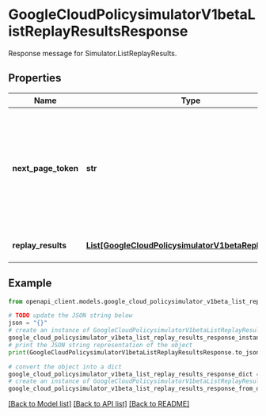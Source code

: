 # GoogleCloudPolicysimulatorV1betaListReplayResultsResponse

Response message for Simulator.ListReplayResults.

## Properties

Name | Type | Description | Notes
------------ | ------------- | ------------- | -------------
**next_page_token** | **str** | A token that you can use to retrieve the next page of ReplayResult objects. If this field is omitted, there are no subsequent pages. | [optional] 
**replay_results** | [**List[GoogleCloudPolicysimulatorV1betaReplayResult]**](GoogleCloudPolicysimulatorV1betaReplayResult.md) | The results of running a Replay. | [optional] 

## Example

```python
from openapi_client.models.google_cloud_policysimulator_v1beta_list_replay_results_response import GoogleCloudPolicysimulatorV1betaListReplayResultsResponse

# TODO update the JSON string below
json = "{}"
# create an instance of GoogleCloudPolicysimulatorV1betaListReplayResultsResponse from a JSON string
google_cloud_policysimulator_v1beta_list_replay_results_response_instance = GoogleCloudPolicysimulatorV1betaListReplayResultsResponse.from_json(json)
# print the JSON string representation of the object
print(GoogleCloudPolicysimulatorV1betaListReplayResultsResponse.to_json())

# convert the object into a dict
google_cloud_policysimulator_v1beta_list_replay_results_response_dict = google_cloud_policysimulator_v1beta_list_replay_results_response_instance.to_dict()
# create an instance of GoogleCloudPolicysimulatorV1betaListReplayResultsResponse from a dict
google_cloud_policysimulator_v1beta_list_replay_results_response_from_dict = GoogleCloudPolicysimulatorV1betaListReplayResultsResponse.from_dict(google_cloud_policysimulator_v1beta_list_replay_results_response_dict)
```
[[Back to Model list]](../README.md#documentation-for-models) [[Back to API list]](../README.md#documentation-for-api-endpoints) [[Back to README]](../README.md)


